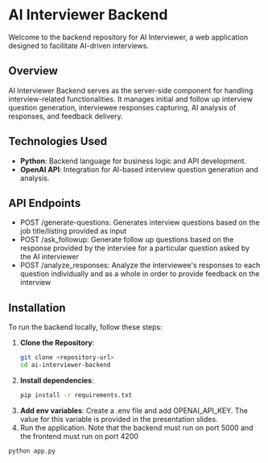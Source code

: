# AI Interviewer Backend

Welcome to the backend repository for AI Interviewer, a web application designed to facilitate AI-driven interviews.

## Overview

AI Interviewer Backend serves as the server-side component for handling interview-related functionalities. It manages initial and follow up interview question generation, interviewee responses capturing, AI analysis of responses, and feedback delivery.


## Technologies Used

- **Python**: Backend language for business logic and API development.
- **OpenAI API**: Integration for AI-based interview question generation and analysis.


## API Endpoints

- POST /generate-questions: Generates interview questions based on the job title/listing provided as input
- POST /ask_followup: Generate follow up questions based on the response provided by the interviee for a particular question asked by the AI interviewer
- POST /analyze_responses: Analyze the interviewee's responses to each question individually and as a whole in order to provide feedback on the interview


## Installation

To run the backend locally, follow these steps:

1. **Clone the Repository**:
   ```bash
   git clone <repository-url>
   cd ai-interviewer-backend
2. **Install dependencies**:
   ```bash
   pip install -r requirements.txt
3. **Add env variables**:
   Create a .env file and add OPENAI_API_KEY. The value for this variable is provided in the presentation slides.
4.  Run the application. Note that the backend must run on port 5000 and the frontend must run on port 4200
  ```bash
  python app.py
